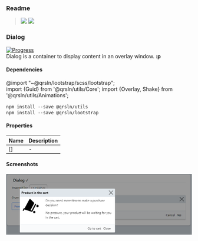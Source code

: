 ### Readme

> [![](https://img.shields.io/badge/Main-readme-white)](../../readme.md)
> [![](https://img.shields.io/badge/usage-orange)](usage.md)

### Dialog

[![Progress](https://img.shields.io/badge/Demo-☐☐☐☐☐-blue)](https://krsln.github.io/NgLootBox/Beta/Dialog)  
Dialog is a container to display content in an overlay window. **:p**


#### Dependencies
@import "~@qrsln/lootstrap/scss/lootstrap";  
import {Guid} from '@qrsln/utils/Core';
import {Overlay, Shake} from '@qrsln/utils/Animations';

```shell
npm install --save @qrsln/utils
npm install --save @qrsln/lootstrap

```

#### Properties

| Name | Description |
|------|-------------|
| []   | -           |

#### Screenshots

![](../../../../Images/LootBox/Dialog_2022-01-27.png "Carousel")
